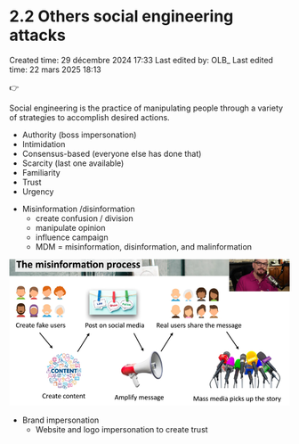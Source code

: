 # 2.2 Others social engineering attacks

Created time: 29 décembre 2024 17:33
Last edited by: OLB_
Last edited time: 22 mars 2025 18:13

<aside>
👉

Social engineering is the practice of manipulating people through a
variety of strategies to accomplish desired actions.

- Authority (boss impersonation)
- Intimidation
- Consensus-based (everyone else has done that)
- Scarcity (last one available)
- Familiarity
- Trust
- Urgency
</aside>

- Misinformation /disinformation
    - create confusion / division
    - manipulate opinion
    - influence campaign
    - MDM =  misinformation, disinformation, and malinformation

![image.png](image%209.png)

- Brand impersonation
    - Website and logo impersonation to create trust